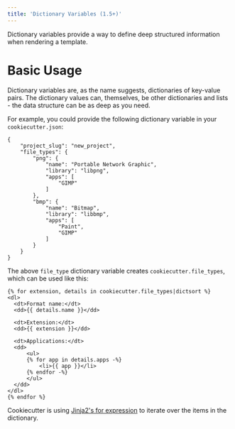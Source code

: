 ```yaml
---
title: 'Dictionary Variables (1.5+)'
---
```


Dictionary variables provide a way to define deep structured information
when rendering a template.

Basic Usage
===========

Dictionary variables are, as the name suggests, dictionaries of
key-value pairs. The dictionary values can, themselves, be other
dictionaries and lists - the data structure can be as deep as you need.

For example, you could provide the following dictionary variable in your
`cookiecutter.json`:

    {
        "project_slug": "new_project",
        "file_types": {
            "png": {
                "name": "Portable Network Graphic",
                "library": "libpng",
                "apps": [
                    "GIMP"
                ]
            },
            "bmp": {
                "name": "Bitmap",
                "library": "libbmp",
                "apps": [
                    "Paint",
                    "GIMP"
                ]
            }
        }
    }

The above `file_type` dictionary variable creates
`cookiecutter.file_types`, which can be used like this:

    {% for extension, details in cookiecutter.file_types|dictsort %}
    <dl>
      <dt>Format name:</dt>
      <dd>{{ details.name }}</dd>

      <dt>Extension:</dt>
      <dd>{{ extension }}</dd>

      <dt>Applications:</dt>
      <dd>
          <ul>
          {% for app in details.apps -%}
              <li>{{ app }}</li>
          {% endfor -%}
          </ul>
      </dd>
    </dl>
    {% endfor %}

Cookiecutter is using [Jinja2\'s for
expression](http://jinja.pocoo.org/docs/dev/templates/#for) to iterate
over the items in the dictionary.
